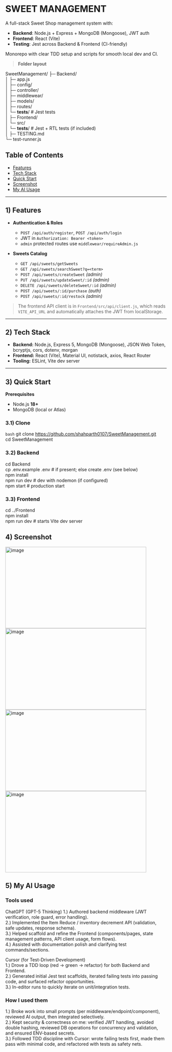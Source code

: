 # SWEET MANAGEMENT 

A full-stack Sweet Shop management system with:
- **Backend**: Node.js + Express + MongoDB (Mongoose), JWT auth
- **Frontend**: React (Vite)
- **Testing**: Jest across Backend & Frontend (CI-friendly)

Monorepo with clear TDD setup and scripts for smooth local dev and CI.

> **Folder layout**
> 
SweetManagement/
├─ Backend/ <br>
│  ├─ app.js<br>
│  ├─ config/<br>
│  ├─ controller/<br>
│  ├─ middlewear/<br>
│  ├─ models/<br>
│  ├─ routes/<br>
│  └─ __tests__/        # Jest tests<br>
│
├─ Frontend/<br>
│  └─ src/<br>
│     └─ __tests__/       # Jest + RTL tests (if included)<br>
│
├─ TESTING.md<br>
└─ test-runner.js<br>


## Table of Contents
- [Features](#Features)
- [Tech Stack](#Tech-Stack)
- [Quick Start](#quick-start)
- [Screenshot](#screenshot)
- [My AI Usage](#my-ai-usage)

---



## 1) Features

- **Authentication & Roles**
  - `POST /api/auth/register`, `POST /api/auth/login`
  - JWT in `Authorization: Bearer <token>`
  - `admin` protected routes use `middlewear/requireAdmin.js`

- **Sweets Catalog**
  - `GET /api/sweets/getSweets`
  - `GET /api/sweets/searchSweet?q=<term>`
  - `POST /api/sweets/createSweet` *(admin)*
  - `PUT /api/sweets/updateSweet/:id` *(admin)*
  - `DELETE /api/sweets/deleteSweet/:id` *(admin)*
  - `POST /api/sweets/:id/purchase` *(auth)*
  - `POST /api/sweets/:id/restock` *(admin)*

> The frontend API client is in `Frontend/src/api/client.js`, which reads `VITE_API_URL` and automatically attaches the JWT from localStorage.

---

## 2) Tech Stack

- **Backend:** Node.js, Express 5, MongoDB (Mongoose), JSON Web Token, bcryptjs, cors, dotenv, morgan
- **Frontend:** React (Vite), Material UI, notistack, axios, React Router
- **Tooling:** ESLint, Vite dev server

---

## 3) Quick Start

**Prerequisites**
- Node.js **18+**
- MongoDB (local or Atlas)

### 3.1) Clone
```bash```
git clone https://github.com/shahparth0107/SweetManagement.git<br>
cd SweetManagement

### 3.2) Backend
cd Backend<br>
cp .env.example .env   # if present; else create .env (see below)<br>
npm install<br>
npm run dev            # dev with nodemon (if configured)<br>
npm start              # production start<br>

### 3.3) Frontend
cd ../Frontend<br>
npm install<br>
npm run dev            # starts Vite dev server<br>

## 4) Screenshot

<img width="440" height="254" alt="image" src="https://github.com/user-attachments/assets/1a4c5f9f-402b-4559-8321-65138ac87d07" />

<img width="440" height="254" alt="image" src="https://github.com/user-attachments/assets/409d86be-91d5-45e9-b50c-c30b32e02746" />
<img width="440" height="254" alt="image" src="https://github.com/user-attachments/assets/725bed4f-29fd-4cb2-ba83-279c86a452a2" />
<img width="440" height="254" alt="image" src="https://github.com/user-attachments/assets/0ed4c704-a606-4872-bd09-b53aa02331b2" />








## 5) My AI Usage 
### Tools used
ChatGPT (GPT-5 Thinking)
1.) Authored backend middleware (JWT verification, role guard, error handling).<br>
2.) Implemented the Item Reduce / inventory decrement API (validation, safe updates, response schema).<br>
3.) Helped scaffold and refine the Frontend (components/pages, state management patterns, API client usage, form flows).<br>
4.) Assisted with documentation polish and clarifying test commands/sections.<br>

Cursor (for Test-Driven Development)<br>
1.) Drove a TDD loop (red → green → refactor) for both Backend and Frontend.<br>
2.) Generated initial Jest test scaffolds, iterated failing tests into passing code, and surfaced refactor opportunities.<br>
3.) In-editor runs to quickly iterate on unit/integration tests.<br>

### How I used them

1.) Broke work into small prompts (per middleware/endpoint/component), reviewed AI output, then integrated selectively.<br>
2.) Kept security & correctness on me: verified JWT handling, avoided double hashing, reviewed DB operations for concurrency and validation, and ensured ENV-based secrets.<br>
3.) Followed TDD discipline with Cursor: wrote failing tests first, made them pass with minimal code, and refactored with tests as safety nets.<br>



